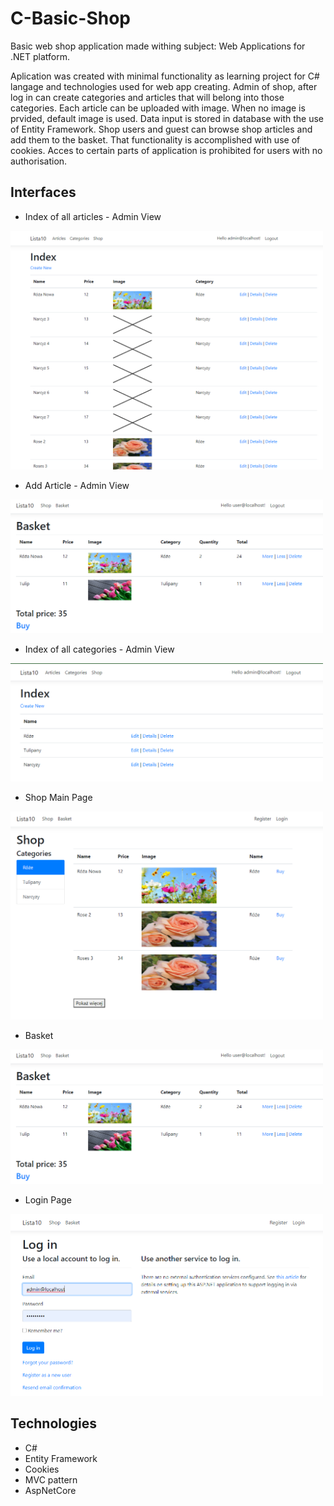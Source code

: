 # C-Basic-Shop

Basic web shop application made withing subject: Web Applications for .NET platform.

Aplication was created with minimal functionality as learning project for C# langage and technologies used for web app creating. Admin of shop, after log in can create categories and articles that will belong into those categories. Each article can be uploaded with image. When no image is prvided, default image is used. Data input is stored in database with the use of Entity Framework.
Shop users and guest can browse shop articles and add them to the basket. That functionality is accomplished with use of cookies. 
Acces to certain parts of application is prohibited for users with no authorisation.

## Interfaces

* Index of all articles - Admin View
<img src="https://github.com/AgnieszkaKlobus12/C-Basic-Shop/blob/master/ReadMe%20Images/1.png?raw=true" data-canonical-src="https://github.com/AgnieszkaKlobus12/C-Basic-Shop/blob/master/ReadMe%20Images/1.png?raw=true" width="500" />

* Add Article - Admin View
<img src="https://github.com/AgnieszkaKlobus12/C-Basic-Shop/blob/master/ReadMe%20Images/4.png?raw=true" data-canonical-src="https://github.com/AgnieszkaKlobus12/C-Basic-Shop/blob/master/ReadMe%20Images/4.png?raw=true" width="500" />

* Index of all categories - Admin View
<img src="https://github.com/AgnieszkaKlobus12/C-Basic-Shop/blob/master/ReadMe%20Images/2.png?raw=true" data-canonical-src="https://github.com/AgnieszkaKlobus12/C-Basic-Shop/blob/master/ReadMe%20Images/2.png?raw=true" width="500" />

* Shop Main Page
<img src="https://github.com/AgnieszkaKlobus12/C-Basic-Shop/blob/master/ReadMe%20Images/3.png?raw=true" data-canonical-src="https://github.com/AgnieszkaKlobus12/C-Basic-Shop/blob/master/ReadMe%20Images/3.png?raw=true" width="500" />

* Basket
<img src="https://github.com/AgnieszkaKlobus12/C-Basic-Shop/blob/master/ReadMe%20Images/4.png?raw=true" data-canonical-src="https://github.com/AgnieszkaKlobus12/C-Basic-Shop/blob/master/ReadMe%20Images/4.png?raw=true" width="500" />

* Login Page
<img src="https://github.com/AgnieszkaKlobus12/C-Basic-Shop/blob/master/ReadMe%20Images/5.png?raw=true" data-canonical-src="https://github.com/AgnieszkaKlobus12/C-Basic-Shop/blob/master/ReadMe%20Images/5.png?raw=true" width="500" />

## Technologies

* C#
* Entity Framework
* Cookies
* MVC pattern
* AspNetCore
